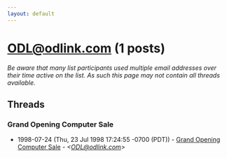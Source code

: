 ```yaml
---
layout: default
---
```


# <ODL@odlink.com> (1 posts)

_Be aware that many list participants used multiple email addresses over their time active on the list. As such this page may not contain all threads available._

## Threads

### Grand Opening Computer Sale
+ 1998-07-24 (Thu, 23 Jul 1998 17:24:55 -0700 (PDT)) - [Grand Opening Computer Sale](/archive/1998/07/f43e006cb7ad752fa22e8bcea2fc02c85410dd57fd78ae20ab324e6cd353fe9b) - _\<ODL@odlink.com\>_

